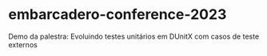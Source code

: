 # embarcadero-conference-2023
Demo da palestra: Evoluindo testes unitários em DUnitX com casos de teste externos

